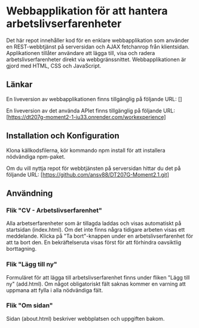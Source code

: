 # Webbapplikation för att hantera arbetslivserfarenheter
Det här repot innehåller kod för en enklare webbapplikation som använder en REST-webbtjänst på serversidan och AJAX fetchanrop från klientsidan. Applikationen tillåter användare att lägga till, visa och radera arbetslivserfarenheter direkt via webbgränssnittet. Webbapplikationen är gjord med HTML, CSS och JavaScript.

## Länkar
En liveversion av webbapplikationen finns tillgänglig på följande URL:
[]

En liveversion av det använda APIet finns tillgänglig på följande URL:
[https://dt207g-moment2-1-iu33.onrender.com/workexperience]

## Installation och Konfiguration
Klona källkodsfilerna, kör kommando npm install för att installera nödvändiga npm-paket.

Om du vill nyttja repot för webbtjänsten på serversidan hittar du det på följande URL: [https://github.com/ansv88/DT207G-Moment2.1.git]

## Användning
 ### Flik "CV - Arbetslivserfarenhet"
Alla arbetserfarenheter som är tillagda laddas och visas automatiskt på startsidan (index.html). Om det inte finns några tidigare arbeten visas ett meddelande. Klicka på "Ta bort"-knappen under en arbetslivserfarenhet för att ta bort den. En bekräftelseruta visas först för att förhindra oavsiktlig borttagning.

 ### Flik "Lägg till ny"
Formuläret för att lägga till arbetslivserfarenhet finns under fliken "Lägg till ny" (add.html). Om något obligatoriskt fält saknas kommer en varning att uppmana att fylla i alla nödvändiga fält.

 ### Flik "Om sidan"
Sidan (about.html) beskriver webbplatsen och uppgiften bakom.